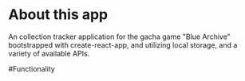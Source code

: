 # About this app
An collection tracker application for the gacha game "Blue Archive" bootstrapped with create-react-app, and utilizing local storage, and a variety of available APIs.

#Functionality

